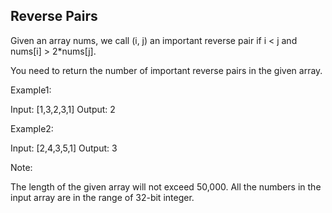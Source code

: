 

Reverse Pairs 
---

Given an array nums, we call (i, j) an important reverse pair if i &lt; j and nums[i] &gt; 2*nums[j].

You need to return the number of important reverse pairs in the given array.

Example1:

Input: [1,3,2,3,1]
Output: 2


Example2:

Input: [2,4,3,5,1]
Output: 3


Note:

The length of the given array will not exceed 50,000.
All the numbers in the input array are in the range of 32-bit integer.



